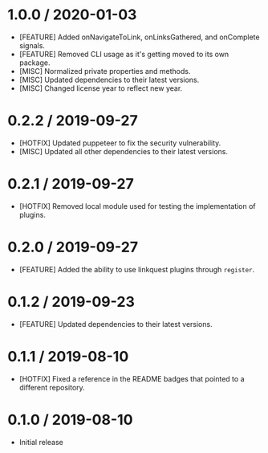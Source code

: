 1.0.0 / 2020-01-03
==================
* [FEATURE] Added onNavigateToLink, onLinksGathered, and onComplete signals.
* [FEATURE] Removed CLI usage as it's getting moved to its own package.
* [MISC] Normalized private properties and methods.
* [MISC] Updated dependencies to their latest versions.
* [MISC] Changed license year to reflect new year.

0.2.2 / 2019-09-27
==================
* [HOTFIX] Updated puppeteer to fix the security vulnerability.
* [MISC] Updated all other dependencies to their latest versions.

0.2.1 / 2019-09-27
==================
* [HOTFIX] Removed local module used for testing the implementation of plugins.

0.2.0 / 2019-09-27
==================
* [FEATURE] Added the ability to use linkquest plugins through `register`.

0.1.2 / 2019-09-23
==================
* [FEATURE] Updated dependencies to their latest versions.

0.1.1 / 2019-08-10
==================
* [HOTFIX] Fixed a reference in the README badges that pointed to a different repository.

0.1.0 / 2019-08-10
==================
* Initial release
